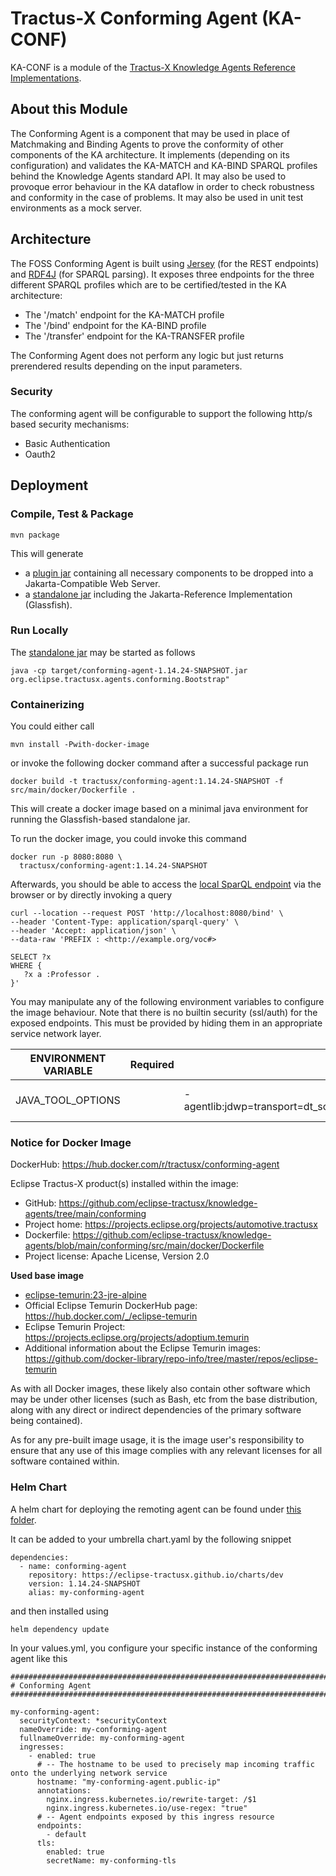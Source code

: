 <!--
 * Copyright (c) 2022,2024 Contributors to the Eclipse Foundation
 *
 * See the NOTICE file(s) distributed with this work for additional
 * information regarding copyright ownership.
 *
 * This program and the accompanying materials are made available under the
 * terms of the Apache License, Version 2.0 which is available at
 * https://www.apache.org/licenses/LICENSE-2.0.
 *
 * Unless required by applicable law or agreed to in writing, software
 * distributed under the License is distributed on an "AS IS" BASIS, WITHOUT
 * WARRANTIES OR CONDITIONS OF ANY KIND, either express or implied. See the
 * License for the specific language governing permissions and limitations
 * under the License.
 *
 * SPDX-License-Identifier: Apache-2.0

-->

# Tractus-X Conforming Agent (KA-CONF)

KA-CONF is a module of the [Tractus-X Knowledge Agents Reference Implementations](../README.md).

## About this Module

The Conforming Agent is a component that may be used in place of Matchmaking and Binding Agents to prove the conformity of other components of the KA architecture.
It implements (depending on its configuration) and validates the KA-MATCH and KA-BIND SPARQL profiles behind the Knowledge Agents standard API.
It may also be used to provoque error behaviour in the KA dataflow in order to check robustness and conformity in the case of problems.
It may also be used in unit test environments as a mock server.

## Architecture

The FOSS Conforming Agent is built using [Jersey](https://github.com/eclipse-ee4j/jersey) (for the REST endpoints) and [RDF4J](https://rdf4j.org/) (for SPARQL parsing). It exposes three endpoints for the three different SPARQL profiles which are to be certified/tested in the KA architecture:
* The '/match' endpoint for the KA-MATCH profile
* The '/bind' endpoint for the KA-BIND profile
* The '/transfer' endpoint for the KA-TRANSFER profile

The Conforming Agent does not perform any logic but just returns prerendered results depending on the input parameters.

### Security

The conforming agent will be configurable to support the following http/s based security mechanisms:
- Basic Authentication
- Oauth2

## Deployment

### Compile, Test & Package

```console
mvn package
```

This will generate

- a [plugin jar](target/original-conforming-agent-1.14.24-SNAPSHOT.jar) containing all necessary components to be dropped into a Jakarta-Compatible Web Server.
- a [standalone jar](target/conforming-agent-1.14.24-SNAPSHOT.jar) including the Jakarta-Reference Implementation (Glassfish).

### Run Locally

The [standalone jar](target/conforming-agent-1.14.24-SNAPSHOT.jar) may be started as follows

```console
java -cp target/conforming-agent-1.14.24-SNAPSHOT.jar org.eclipse.tractusx.agents.conforming.Bootstrap"
```

### Containerizing

You could either call

```console
mvn install -Pwith-docker-image
```

or invoke the following docker command after a successful package run

```console
docker build -t tractusx/conforming-agent:1.14.24-SNAPSHOT -f src/main/docker/Dockerfile .
```

This will create a docker image based on a minimal java environment for running the Glassfish-based standalone jar.

To run the docker image, you could invoke this command

```console
docker run -p 8080:8080 \
  tractusx/conforming-agent:1.14.24-SNAPSHOT
````

Afterwards, you should be able to access the [local SparQL endpoint](http://localhost:8080/) via
the browser or by directly invoking a query

```console
curl --location --request POST 'http://localhost:8080/bind' \
--header 'Content-Type: application/sparql-query' \
--header 'Accept: application/json' \
--data-raw 'PREFIX : <http://example.org/voc#>

SELECT ?x
WHERE {
   ?x a :Professor .
}'
```

You may manipulate any of the following environment variables to configure the image behaviour.
Note that there is no builtin security (ssl/auth) for the exposed endpoints.
This must be provided by hiding them in an appropriate service network layer.

| ENVIRONMENT VARIABLE | Required | Example                                                              | Description            | List |
|----------------------|----------|----------------------------------------------------------------------|------------------------|------|
| JAVA_TOOL_OPTIONS    |          | -agentlib:jdwp=transport=dt_socket,server=y,suspend=n,address=*:8090 | JMV (Debugging option) | X    |

### Notice for Docker Image

DockerHub: https://hub.docker.com/r/tractusx/conforming-agent

Eclipse Tractus-X product(s) installed within the image:

- GitHub: https://github.com/eclipse-tractusx/knowledge-agents/tree/main/conforming
- Project home: https://projects.eclipse.org/projects/automotive.tractusx
- Dockerfile: https://github.com/eclipse-tractusx/knowledge-agents/blob/main/conforming/src/main/docker/Dockerfile
- Project license: Apache License, Version 2.0

**Used base image**

- [eclipse-temurin:23-jre-alpine](https://github.com/adoptium/containers)
- Official Eclipse Temurin DockerHub page: https://hub.docker.com/_/eclipse-temurin
- Eclipse Temurin Project: https://projects.eclipse.org/projects/adoptium.temurin
- Additional information about the Eclipse Temurin images: https://github.com/docker-library/repo-info/tree/master/repos/eclipse-temurin

As with all Docker images, these likely also contain other software which may be under other licenses (such as Bash, etc from the base distribution, along with any direct or indirect dependencies of the primary software being contained).

As for any pre-built image usage, it is the image user's responsibility to ensure that any use of this image complies with any relevant licenses for all software contained within.

### Helm Chart

A helm chart for deploying the remoting agent can be found under [this folder](../charts/remoting-agent).

It can be added to your umbrella chart.yaml by the following snippet

```console
dependencies:
  - name: conforming-agent
    repository: https://eclipse-tractusx.github.io/charts/dev
    version: 1.14.24-SNAPSHOT
    alias: my-conforming-agent
```

and then installed using

```console
helm dependency update
```

In your values.yml, you configure your specific instance of the conforming agent like this

```console
##############################################################################################
# Conforming Agent
##############################################################################################

my-conforming-agent:
  securityContext: *securityContext
  nameOverride: my-conforming-agent
  fullnameOverride: my-conforming-agent
  ingresses:
    - enabled: true
      # -- The hostname to be used to precisely map incoming traffic onto the underlying network service
      hostname: "my-conforming-agent.public-ip"
      annotations:
        nginx.ingress.kubernetes.io/rewrite-target: /$1
        nginx.ingress.kubernetes.io/use-regex: "true"
      # -- Agent endpoints exposed by this ingress resource
      endpoints:
        - default
      tls:
        enabled: true
        secretName: my-conforming-tls
```
